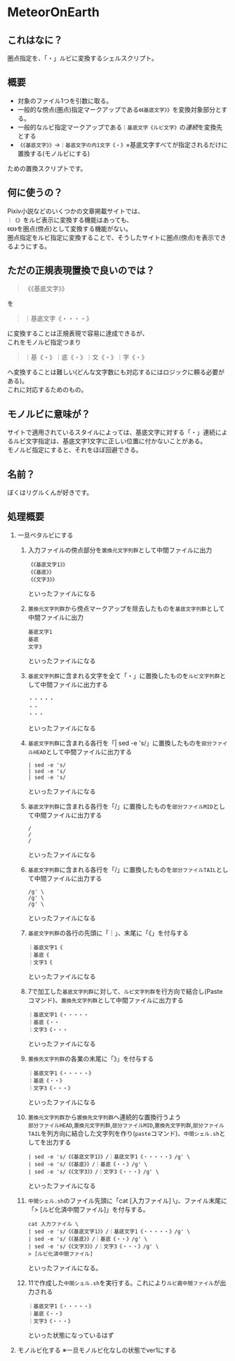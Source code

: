 # MeteorOnEarth

## これはなに？
圏点指定を、「・」ルビに変換するシェルスクリプト。

## 概要
- 対象のファイル1つを引数に取る。
- 一般的な傍点(圏点)指定マークアップである`《《基底文字》》`を変換対象部分とする。
- 一般的なルビ指定マークアップである`｜基底文字《ルビ文字》`の*連続*を変換先とする
- `《《基底文字》》`→`｜基底文字の内1文字《・》`×基底文字すべてが指定されるだけに置換する(モノルビにする)  

ための置換スクリプトです。

## 何に使うの？
Pixiv小説などのいくつかの文章掲載サイトでは、  
`｜《》`をルビ表示に変換する機能はあっても、  
`《《》》`を圏点(傍点)として変換する機能がない。  
圏点指定をルビ指定に変換することで、そうしたサイトに圏点(傍点)を表示できるようにする。

## ただの正規表現置換で良いのでは？

> 《《基底文字》》  

を  

> ｜基底文字《・・・・》  

に変換することは正規表現で容易に達成できるが、  
これをモノルビ指定つまり  

> ｜基《・》｜底《・》｜文《・》｜字《・》  

へ変換することは難しい(どんな文字数にも対応するにはロジックに頼る必要がある)。  
これに対応するためのもの。

## モノルビに意味が？

サイトで適用されているスタイルによっては、基底文字に対する「・」連続によるルビ文字指定は、基底文字1文字に正しい位置に付かないことがある。  
モノルビ指定にすると、それをほぼ回避できる。

## 名前？
ぼくはリグルくんが好きです。


## 処理概要
1. 一旦ベタルビにする
   1. 入力ファイルの傍点部分を`置換元文字列群`として中間ファイルに出力
      ```
      《《基底文字1》》
      《《基底》》
      《《文字3》》
      ```
      といったファイルになる

   2. `置換元文字列群`から傍点マークアップを除去したものを`基底文字列群`として中間ファイルに出力
      ```
      基底文字1
      基底
      文字3
      ```
      といったファイルになる

   3. `基底文字列群`に含まれる文字を全て「・」に置換したものを`ルビ文字列群`として中間ファイルに出力する
      ```
      ・・・・・
      ・・
      ・・・
      ```
      といったファイルになる

   4. `基底文字列群`に含まれる各行を「| sed -e 's/」に置換したものを`部分ファイルHEAD`として中間ファイルに出力する
      ```
      | sed -e 's/
      | sed -e 's/
      | sed -e 's/
      ```
      といったファイルになる
   5. `基底文字列群`に含まれる各行を「/」に置換したものを`部分ファイルMID`として中間ファイルに出力する
      ```
      /
      /
      /
      ```
      といったファイルになる
   6. `基底文字列群`に含まれる各行を「/」に置換したものを`部分ファイルTAIL`として中間ファイルに出力する
      ```
      /g' \
      /g' \
      /g' \
      ```
      といったファイルになる
   7. `基底文字列群`の各行の先頭に「｜」、末尾に「《」を付与する
      ```
      ｜基底文字1《
      ｜基底《
      ｜文字3《
      ```
      といったファイルになる

   8. 7で加工した`基底文字列群`に対して、`ルビ文字列群`を行方向で結合し(Pasteコマンド)、`置換先文字列群`として中間ファイルに出力する
      ```
      ｜基底文字1《・・・・・
      ｜基底《・・
      ｜文字3《・・・
      ```
      といったファイルになる

   9.  `置換先文字列群`の各業の末尾に「》」を付与する
       ```
       ｜基底文字1《・・・・・》
       ｜基底《・・》
       ｜文字3《・・・》
       ```

       といったファイルになる

   10. `置換元文字列群`から`置換先文字列群`へ連続的な置換行うよう  
       `部分ファイルHEAD`,`置換元文字列群`,`部分ファイルMID`,`置換先文字列群`,`部分ファイルTAIL`を列方向に結合した文字列を作り(`paste`コマンド)、`中間シェル.sh`としてを出力する
       ```
       | sed -e 's/《《基底文字1》》/｜基底文字1《・・・・・》/g' \
       | sed -e 's/《《基底》》/｜基底《・・》/g' \
       | sed -e 's/《《文字3》》/｜文字3《・・・》/g' \
       ```
       といったファイルになる

   11. `中間シェル.sh`のファイル先頭に「cat [入力ファイル] \」、ファイル末尾に「> [ルビ化済中間ファイル]」を付与する。
       ```
       cat 入力ファイル \
       | sed -e 's/《《基底文字1》》/｜基底文字1《・・・・・》/g' \
       | sed -e 's/《《基底》》/｜基底《・・》/g' \
       | sed -e 's/《《文字3》》/｜文字3《・・・》/g' \
       > [ルビ化済中間ファイル]
       ```
       といったファイルになる。

   12. 11で作成した`中間シェル.sh`を実行する。これにより`ルビ霞中間ファイル`が出力される
        ```
       ｜基底文字1《・・・・・》
       ｜基底《・・》
       ｜文字3《・・・》
        ```
        といった状態になっているはず

2. モノルビ化する
※一旦モノルビ化なしの状態でver1にする
